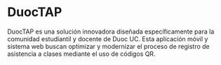 # DuocTAP
DuocTAP es una solución innovadora diseñada específicamente para la comunidad estudiantil y docente de Duoc UC. Esta aplicación móvil y sistema web buscan optimizar y modernizar el proceso de registro de asistencia a clases mediante el uso de códigos QR.
